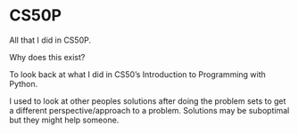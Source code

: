 # CS50P
All that I did in CS50P.

Why does this exist?

To look back at what I did in CS50’s Introduction to Programming with Python.

I used to look at other peoples solutions after doing the problem sets to get a different perspective/approach to a problem. Solutions may be suboptimal but they might help someone.
